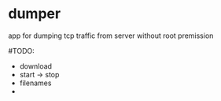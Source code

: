 # dumper
app for dumping tcp traffic from server without root premission

#TODO:
- download
- start -> stop
- filenames
-